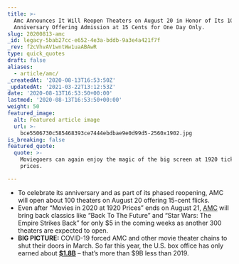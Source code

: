 ```yaml
---
title: >-
  Amc Announces It Will Reopen Theaters on August 20 in Honor of Its 100-Year
  Anniversary Offering Admission at 15 Cents for One Day Only.
slug: 20200813-amc
_id: legacy-5bab27cc-e652-4e3a-bddb-9a3e4a421f7f
_rev: f2cVhvAV1wntWw1uaABAwR
type: quick_quotes
draft: false
aliases:
  - article/amc/
_createdAt: '2020-08-13T16:53:50Z'
_updatedAt: '2021-03-22T13:12:53Z'
date: '2020-08-13T16:53:50+00:00'
lastmod: '2020-08-13T16:53:50+00:00'
weight: 50
featured_image:
  alt: Featured article image
  url: >-
    bce5506730c585468393ce7444ebdbae9e0d99d5-2560x1902.jpg
is_breaking: false
featured_quote:
  quote: >-
    Moviegoers can again enjoy the magic of the big screen at 1920 ticket
    prices.

---
```

* To celebrate its anniversary and as part of its phased reopening, AMC will open about 100 theaters on August 20 offering 15-cent flicks.
* Even after “Movies in 2020 at 1920 Prices” ends on August 21, [AMC](http://investor.amctheatres.com/file/Index?KeyFile=404963658) will bring back classics like “Back To The Future” and “Star Wars: The Empire Strikes Back” for only $5 in the coming weeks as another 300 theaters are expected to open.
* **BIG PICTURE:** COVID-19 forced AMC and other movie theater chains to shut their doors in March. So far this year, the U.S. box office has only earned about [**$1.8B**](https://www.boxofficemojo.com/year/?ref_=bo_nb_rl_secondarytab) – that’s more than $9B less than 2019.